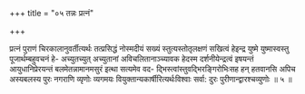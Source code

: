 +++
title = "०५ तन्नः प्रत्नं"

+++

प्रत्नं पुराणं चिरकालानुवर्तीत्यर्थः तत्प्रसिद्धं नोस्मदीयं सख्यं स्तुत्यस्तोतृलक्षणं सखित्वं हेइन्द्र युष्मे युष्मास्वस्तु पूजार्थम्बहुवचनं हे- अच्युतच्युत् अच्युतानां अविचलितानाञ्च्यावक हेदस्म दर्शनीयेन्द्रत्वं इषयन्तं आयुधानिप्रेरयन्तं बलमेतन्नामानमसुरं इत्था सत्यमेव वद- द्भिस्त्वांस्तुवद्भिरङ्गिरोभिःसह हन् हतवानसि अपिच अस्यबलस्य पुरः नगराणि व्यृणोः व्यगमयः वियुक्तान्यकार्षीरित्यर्थःविश्वाः सर्वा: दुरः पुरीणान्द्वारश्चव्युणोः ॥ ५ ॥
